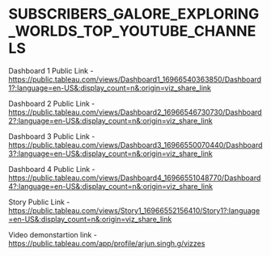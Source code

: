 # SUBSCRIBERS_GALORE_EXPLORING_WORLDS_TOP_YOUTUBE_CHANNELS


Dashboard 1 Public Link - https://public.tableau.com/views/Dashboard1_16966540363850/Dashboard1?:language=en-US&:display_count=n&:origin=viz_share_link



Dashboard 2 Public Link - https://public.tableau.com/views/Dashboard2_16966546730730/Dashboard2?:language=en-US&:display_count=n&:origin=viz_share_link



Dashboard 3 Public Link - https://public.tableau.com/views/Dashboard3_16966550070440/Dashboard3?:language=en-US&:display_count=n&:origin=viz_share_link



Dashboard 4 Public Link - https://public.tableau.com/views/Dashboard4_16966551048770/Dashboard4?:language=en-US&:display_count=n&:origin=viz_share_link

Story Public Link - https://public.tableau.com/views/Story1_16966552156410/Story1?:language=en-US&:display_count=n&:origin=viz_share_link

Video demonstartion link - https://public.tableau.com/app/profile/arjun.singh.g/vizzes
